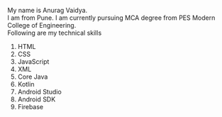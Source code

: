 My name is Anurag Vaidya.  
I am from Pune. I am currently pursuing MCA degree from PES Modern College of Engineering.  
Following are my technical skills

1. HTML
2. CSS
3. JavaScript
4. XML
5. Core Java
6. Kotlin
7. Android Studio
8. Android SDK
9. Firebase
